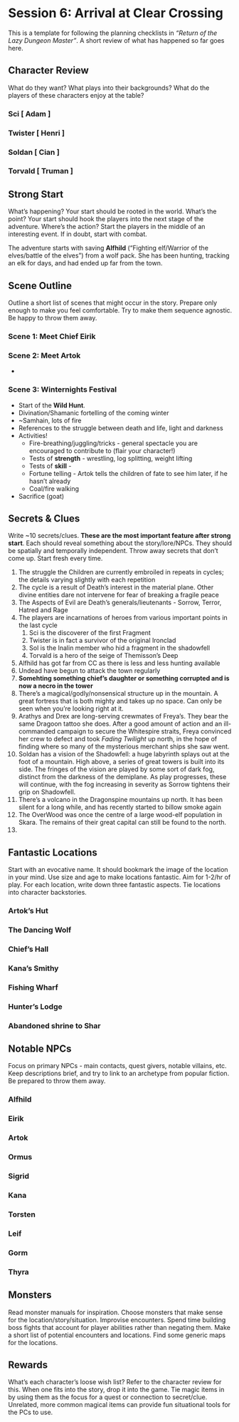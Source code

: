 # Session 6: Arrival at Clear Crossing

This is a template for following the planning checklists in *“Return of the Lazy Dungeon Master”*. A short review of what has happened so far goes here.

## Character Review

What do they want? What plays into their backgrounds? What do the players of these characters enjoy at the table? 

### Sci [ Adam ]

### Twister [ Henri ]

### Soldan [ Cian ]

### Torvald [ Truman ]

## Strong Start

What’s happening? Your start should be rooted in the world. What’s the point? Your start should hook the players into the next stage of the adventure. Where’s the action? Start the players in the middle of an interesting event. If in doubt, start with combat.

The adventure starts with saving **Alfhild** (“Fighting elf/Warrior of the elves/battle of the elves”) from a wolf pack. She has been hunting, tracking an elk for days, and had ended up far from the town.

## Scene Outline

Outline a short list of scenes that might occur in the story. Prepare only enough to make you feel comfortable. Try to make them sequence agnostic. Be happy to throw them away.

### Scene 1: Meet Chief Eirik

### Scene 2: Meet Artok

- 

### Scene 3: Winternights Festival

- Start of the **Wild Hunt**. 
- Divination/Shamanic fortelling of the coming winter
- ~Samhain, lots of fire
- References to the struggle between death and life, light and darkness
- Activities!
  - Fire-breathing/juggling/tricks - general spectacle you are encouraged to contribute to (flair your character!)
  - Tests of **strength** -  wrestling, log splitting, weight lifting
  - Tests of **skill** - 
  - Fortune telling - Artok tells the children of fate to see him later, if he hasn’t already
  - Coal/fire walking
- Sacrifice (goat)

## Secrets & Clues

Write ~10 secrets/clues. **These are the most important feature after strong start**. Each should reveal something about the story/lore/NPCs. They should be spatially and temporally independent. Throw away secrets that don’t come up. Start fresh every time.

1. The struggle the Children are currently embroiled in repeats in cycles; the details varying slightly with each repetition
2. The cycle is a result of Death’s interest in the material plane. Other divine entities dare not intervene for fear of breaking a fragile peace
3. The Aspects of Evil are Death’s generals/lieutenants - Sorrow, Terror, Hatred and Rage
4. The players are incarnations of heroes from various important points in the last cycle
   1. Sci is the discoverer of the first Fragment
   2. Twister is in fact a survivor of the original Ironclad
   3. Sol is the Inalin member who hid a fragment in the shadowfell
   4. Torvald is a hero of the seige of Themisson’s Deep
5. Alfhild has got far from CC as there is less and less hunting available
6. Undead have begun to attack the town regularly
7. **Somehting something chief’s daughter or something corrupted and is now a necro in the tower**
8. There’s a magical/godly/nonsensical structure up in the mountain. A great fortress that is both mighty and takes up no space. Can only be seen when you’re looking right at it.
9. Arathys and Drex are long-serving crewmates of Freya’s. They bear the same Dragoon tattoo she does. After a good amount of action and an ill-commanded campaign to secure the Whitespire straits, Freya convinced her crew to defect and took *Fading Twilight* up north, in the hope of finding where so many of the mysterious merchant ships she saw went.
10. Soldan has a vision of the Shadowfell: a huge labyrinth splays out at the foot of a mountain. High above, a series of great towers is built into its side. The fringes of the vision are played by some sort of dark fog, distinct from the darkness of the demiplane. As play progresses, these will continue, with the fog increasing in severity as Sorrow tightens their grip on Shadowfell.
11. There’s a volcano in the Dragonspine mountains up north. It has been silent for a long while, and has recently started to billow smoke again
12. The OverWood was once the centre of a large wood-elf population in Skara. The remains of their great capital can still be found to the north.
13. 

## Fantastic Locations

Start with an evocative name. It should bookmark the image of the location in your mind. Use size and age to make locations fantastic. Aim for 1-2/hr of play. For each location, write down three fantastic aspects. Tie locations into character backstories. 

### Artok’s Hut

### The Dancing Wolf

### Chief’s Hall

### Kana’s Smithy

### Fishing Wharf

### Hunter’s Lodge

### Abandoned shrine to Shar

## Notable NPCs

Focus on primary NPCs - main contacts, quest givers, notable villains, etc. Keep descriptions brief, and try to link to an archetype from popular fiction. Be prepared to throw them away.

### Alfhild

### Eirik

### Artok

### Ormus

### Sigrid

### Kana

### Torsten

### Leif

### Gorm

### Thyra

## Monsters

Read monster manuals for inspiration. Choose monsters that make sense for the location/story/situation. Improvise encounters. Spend time building boss fights that account for player abilities rather than negating them. Make a short list of potential encounters and locations. Find some generic maps for the locations.

## Rewards

What’s each character’s loose wish list? Refer to the character review for this. When one fits into the story, drop it into the game. Tie magic items in by using them as the focus for a quest or connection to secret/clue. Unrelated, more common magical items can provide fun situational tools for the PCs to use. 

